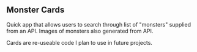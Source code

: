 
## Monster Cards

Quick app that allows users to search through list of "monsters" supplied from an API. Images of monsters also generated from API. 

Cards are re-useable code I plan to use in future projects.
